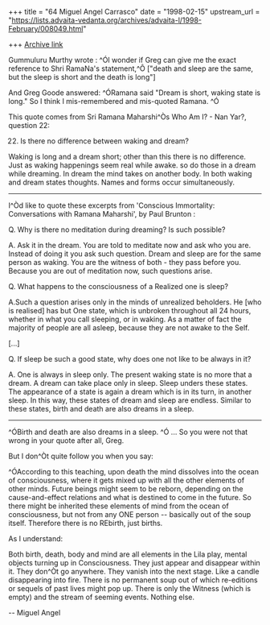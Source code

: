 +++
title = "64 Miguel Angel Carrasco"
date = "1998-02-15"
upstream_url = "https://lists.advaita-vedanta.org/archives/advaita-l/1998-February/008049.html"

+++
[Archive link](https://lists.advaita-vedanta.org/archives/advaita-l/1998-February/008049.html)

Gummuluru Murthy wrote : ^ÓI wonder if Greg can give me the exact reference
to Shri RamaNa's statement,^Ô ["death and sleep are the same, but the sleep
is short and the death is long"]

And Greg Goode answered: ^ÓRamana said "Dream is short, waking state is
long."  So I think I mis-remembered and mis-quoted Ramana. ^Ó

This quote comes from Sri Ramana Maharshi^Òs  Who Am I? - Nan Yar?, question
22:

22. Is there no difference between waking and dream?

Waking is long and a dream short; other than this there is no difference.
Just as waking happenings seem real while awake. so do those in a dream
while dreaming. In dream the mind takes on another body. In both waking and
dream states thoughts. Names and forms occur simultaneously.

-----

I^Òd like to quote these excerpts from 'Conscious Immortality: Conversations
with Ramana Maharshi',  by Paul Brunton :

Q. Why is there no meditation during dreaming? Is such possible?

A. Ask it in the dream. You are told to meditate now and ask who you are.
Instead of doing it you ask such question. Dream and sleep are for the same
person as waking. You are the witness of both - they pass before you.
Because you are out of meditation now, such questions arise.

Q. What happens to the consciousness of a Realized one is sleep?

A.Such a question arises only in the minds of unrealized beholders. He [who
is realised] has but One state, which is unbroken throughout all 24 hours,
whether in what you call sleeping, or in waking. As a matter of fact the
majority of people are all asleep, because they are not awake to the Self.

[...]

Q. If sleep be such a good state, why does one not like to be always in it?


A. One is always in sleep only. The present waking state is no more that a
dream. A dream can take place only in sleep. Sleep unders these states. The
appearance of a state is again a dream which is in its turn, in another
sleep. In this way, these states of dream and sleep are endless. Similar to
these states, birth and death are also dreams in a sleep.

-----------------

^ÓBirth and death are also dreams in a sleep. ^Ó ... So you were not that
wrong in your quote after all, Greg.

But I don^Òt quite follow you when you say:

^ÓAccording to this teaching, upon death the mind dissolves into the ocean
of consciousness, where it gets mixed up with all the other elements of
other minds.  Future beings might seem to be reborn, depending on the
cause-and-effect relations and what is destined to come in the future. So
there might be inherited these elements of mind from the ocean of
consciousness, but not from any ONE person -- basically out of the soup
itself. Therefore there is no REbirth, just births.

As I understand:

Both birth, death, body and mind are all elements in the Lila play, mental
objects turning up in Consciousness. They just appear and disappear within
it. They don^Òt go anywhere. They vanish into the next stage. Like a candle
disappearing into fire. There is no permanent soup out of which re-editions
or sequels of past lives might pop up. There is only the Witness (which is
empty) and the stream of seeming events. Nothing else.

-- Miguel Angel

